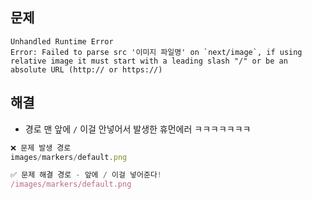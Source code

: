 ## 문제
```
Unhandled Runtime Error
Error: Failed to parse src '이미지 파일명' on `next/image`, if using relative image it must start with a leading slash "/" or be an absolute URL (http:// or https://)
```

## 해결
- 경로 맨 앞에 `/` 이걸 안넣어서 발생한 휴먼에러 ㅋㅋㅋㅋㅋㅋㅋ


```ts
❌ 문제 발생 경로
images/markers/default.png

✅ 문제 해결 경로 - 앞에 / 이걸 넣어준다!
/images/markers/default.png
```
